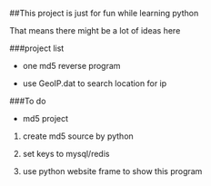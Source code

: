 ##This project is just for fun while learning python

That means there might be a lot of ideas here

###project list

* one md5 reverse program

* use GeoIP.dat to search location for ip

###To do

* md5 project

1. create md5 source by python

2. set keys to mysql/redis

3. use python website frame to show this program
